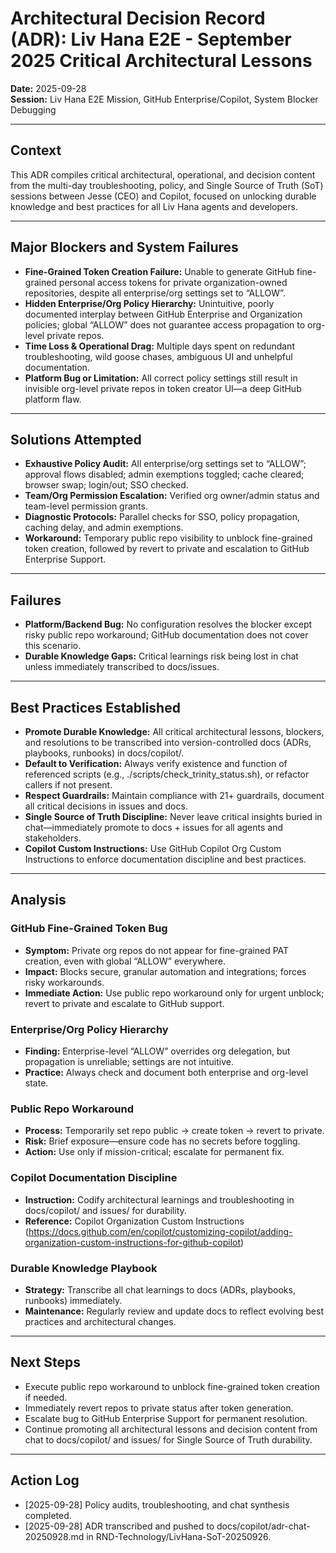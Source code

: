 <!--
Optimized: 2025-10-03
RPM: 3.6.0.6.ops-technology-ship-status-documentation
Session: Dual-AI Collaboration - Sonnet Docs Sweep
-->
# Architectural Decision Record (ADR): Liv Hana E2E - September 2025 Critical Architectural Lessons

**Date:** 2025-09-28  
**Session:** Liv Hana E2E Mission, GitHub Enterprise/Copilot, System Blocker Debugging

---

## Context

This ADR compiles critical architectural, operational, and decision content from the multi-day troubleshooting, policy, and Single Source of Truth (SoT) sessions between Jesse (CEO) and Copilot, focused on unlocking durable knowledge and best practices for all Liv Hana agents and developers.

---

## Major Blockers and System Failures

- **Fine-Grained Token Creation Failure:** Unable to generate GitHub fine-grained personal access tokens for private organization-owned repositories, despite all enterprise/org settings set to “ALLOW”.  
- **Hidden Enterprise/Org Policy Hierarchy:** Unintuitive, poorly documented interplay between GitHub Enterprise and Organization policies; global “ALLOW” does not guarantee access propagation to org-level private repos.
- **Time Loss & Operational Drag:** Multiple days spent on redundant troubleshooting, wild goose chases, ambiguous UI and unhelpful documentation.  
- **Platform Bug or Limitation:** All correct policy settings still result in invisible org-level private repos in token creator UI—a deep GitHub platform flaw.

---

## Solutions Attempted

- **Exhaustive Policy Audit:** All enterprise/org settings set to “ALLOW”; approval flows disabled; admin exemptions toggled; cache cleared; browser swap; login/out; SSO checked.
- **Team/Org Permission Escalation:** Verified org owner/admin status and team-level permission grants.
- **Diagnostic Protocols:** Parallel checks for SSO, policy propagation, caching delay, and admin exemptions.
- **Workaround:** Temporary public repo visibility to unblock fine-grained token creation, followed by revert to private and escalation to GitHub Enterprise Support.

---

## Failures

- **Platform/Backend Bug:** No configuration resolves the blocker except risky public repo workaround; GitHub documentation does not cover this scenario.
- **Durable Knowledge Gaps:** Critical learnings risk being lost in chat unless immediately transcribed to docs/issues.

---

## Best Practices Established

- **Promote Durable Knowledge:** All critical architectural lessons, blockers, and resolutions to be transcribed into version-controlled docs (ADRs, playbooks, runbooks) in docs/copilot/.
- **Default to Verification:** Always verify existence and function of referenced scripts (e.g., ./scripts/check_trinity_status.sh), or refactor callers if not present.
- **Respect Guardrails:** Maintain compliance with 21+ guardrails, document all critical decisions in issues and docs.
- **Single Source of Truth Discipline:** Never leave critical insights buried in chat—immediately promote to docs + issues for all agents and stakeholders.
- **Copilot Custom Instructions:** Use GitHub Copilot Org Custom Instructions to enforce documentation discipline and best practices.

---

## Analysis

### GitHub Fine-Grained Token Bug

- **Symptom:** Private org repos do not appear for fine-grained PAT creation, even with global “ALLOW” everywhere.
- **Impact:** Blocks secure, granular automation and integrations; forces risky workarounds.
- **Immediate Action:** Use public repo workaround only for urgent unblock; revert to private and escalate to GitHub support.

### Enterprise/Org Policy Hierarchy

- **Finding:** Enterprise-level “ALLOW” overrides org delegation, but propagation is unreliable; settings are not intuitive.
- **Practice:** Always check and document both enterprise and org-level state.

### Public Repo Workaround

- **Process:** Temporarily set repo public → create token → revert to private.
- **Risk:** Brief exposure—ensure code has no secrets before toggling.
- **Action:** Use only if mission-critical; escalate for permanent fix.

### Copilot Documentation Discipline

- **Instruction:** Codify architectural learnings and troubleshooting in docs/copilot/ and issues/ for durability.
- **Reference:** Copilot Organization Custom Instructions (https://docs.github.com/en/copilot/customizing-copilot/adding-organization-custom-instructions-for-github-copilot)

### Durable Knowledge Playbook

- **Strategy:** Transcribe all chat learnings to docs (ADRs, playbooks, runbooks) immediately.
- **Maintenance:** Regularly review and update docs to reflect evolving best practices and architectural changes.

---

## Next Steps

- Execute public repo workaround to unblock fine-grained token creation if needed.
- Immediately revert repos to private status after token generation.
- Escalate bug to GitHub Enterprise Support for permanent resolution.
- Continue promoting all architectural lessons and decision content from chat to docs/copilot/ and issues/ for Single Source of Truth durability.

---

## Action Log

- [2025-09-28] Policy audits, troubleshooting, and chat synthesis completed.
- [2025-09-28] ADR transcribed and pushed to docs/copilot/adr-chat-20250928.md in RND-Technology/LivHana-SoT-20250926.
<!-- Last verified: 2025-10-02 -->

<!-- Optimized: 2025-10-02 -->

<!-- Last updated: 2025-10-02 -->

<!-- Last optimized: 2025-10-02 -->
